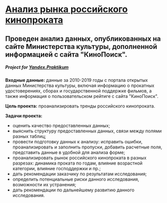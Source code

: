 # [Анализ рынка российского кинопроката](https://nbviewer.jupyter.org/github/Nanobelka/cinema_rental/blob/main/cinema_rental.ipynb)
## Проведен анализ данных, опубликованных на сайте Министерства культуры, дополненной информацией с сайта "КиноПоиск".
##### Project for [Yandex.Praktikum](https://github.com/Nanobelka/Yandex_Praktikum)

**Входные данные:** данные за 2010-2019 годы с портала открытых данных Министерства культуры, включая информацию о прокатных удостоверениях, сборах и государственной поддержке фильмов, а также информация о пользовательском рейтиге с сайта "КиноПоиск".

**Цель проекта:** проанализировать тренды российского кинопроката.

**Задачи проекта:**  
- оценить качество предоставленных данных;
- выяснить структуру предоставленных данных, связи между полями разных таблиц;
- провести подготовку данных к анализу: исправить ошибки, проанализировать и заполнить пропуски, добавить расчетные поля, представить данные в удобной для анализа форме;
- проанализировать рынок российского кинопроката в разных разрезах: динамика проката по годам, влияние возрастной категории, влияние господдержки и пр.;
- дать рекомендации заказчику по результатам исследования;
- определить потенциальные риски данного исследования, возможности их устранения;
- дать рекомендации по дальнейшему развитию данного исследования.
